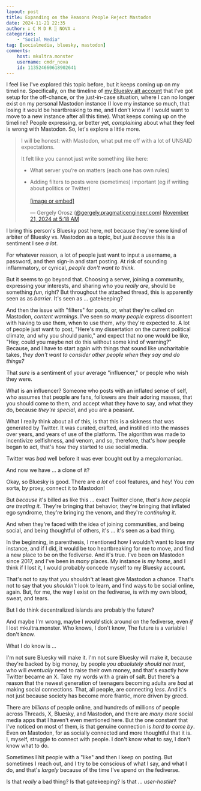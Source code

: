 ```yaml
---
layout: post
title: Expanding on the Reasons People Reject Mastodon
date: 2024-11-21 22:35
author: 𐕣 C M D R ░ NOVA 𐕣
categories:
    - "Social Media"
tag: [socialmedia, bluesky, mastodon]
comments:
    host: mkultra.monster
    username: cmdr_nova
    id: 113524660618902641
---
```

I feel like I've explored this topic before, but it keeps coming up on my timeline. Specifically, on the timeline of <a href="https://bsky.app/profile/cmdr-nova.bsky.social" target="_blank">my Bluesky alt account</a> that I've got setup for the off-chance, or the just-in-case situation, where I can no longer exist on my personal Mastodon instance (I love my instance so much, that losing it would be heartbreaking to me, and I don't know if I would want to move to a new instance after all this time). What keeps coming up on the timeline? People expressing, or better yet, *complaining* about what they feel is wrong with Mastodon. So, let's explore a little more.

<blockquote class="bluesky-embed" data-bluesky-uri="at://did:plc:3n5xhy6vl7smssmwxq5wgqa6/app.bsky.feed.post/3lbhaem2yos2a" data-bluesky-cid="bafyreidv4e2hw7fxxwbsrfsmwuhi4ngfqpapp4ewpfh7fndfclcosvfcxi"><p lang="en">I will be honest: with Mastodon, what put me off with a lot of UNSAID expectations.

It felt like you cannot just write something like here:

- What server you’re on matters (each one has own rules)

- Adding filters to posts were (sometimes) important (eg if writing about politics or Twitter)<br><br><a href="https://bsky.app/profile/did:plc:3n5xhy6vl7smssmwxq5wgqa6/post/3lbhaem2yos2a?ref_src=embed">[image or embed]</a></p>&mdash; Gergely Orosz (<a href="https://bsky.app/profile/did:plc:3n5xhy6vl7smssmwxq5wgqa6?ref_src=embed">@gergely.pragmaticengineer.com</a>) <a href="https://bsky.app/profile/did:plc:3n5xhy6vl7smssmwxq5wgqa6/post/3lbhaem2yos2a?ref_src=embed">November 21, 2024 at 5:18 AM</a></blockquote><script async src="https://embed.bsky.app/static/embed.js" charset="utf-8"></script>

I bring this person's Bluesky post here, not because they're some kind of arbiter of Bluesky vs. Mastodon as a topic, but *just because* this is a sentiment I see *a lot*.

For whatever reason, a lot of people just want to input a username, a password, and then sign-in and start posting. At risk of sounding inflammatory, or cynical, *people don't want to think.*

But it seems to go beyond that. Choosing a server, joining a community, expressing your interests, and sharing who you *really are*, should be something *fun*, right? But throughout the attached thread, this is apparently seen as as *barrier*. It's seen as ... gatekeeping?

And then the issue with "filters" for posts, or, what they're called on Mastodon, *content warnings*. I've seen *so many people* express discontent with having to use them, when to use them, *why* they're expected to. A lot of people just want to post, "Here's my dissertation on the current political climate, and why you should panic," and expect that no one would be like, "Hey, could you maybe not do this without some kind of warning?" Because, and I have to start again with things that sound like uncharitable takes, *they don't want to consider other people when they say and do things?*

That *sure* is a sentiment of your average "influencer," or people who wish they were.

What is an influencer? Someone who posts with an inflated sense of self, who assumes that people are fans, followers are their adoring masses, that you should come to them, and accept what they have to say, and what they do, because *they're special*, and you are a peasant.

What I really think about all of this, is that this is a sickness that was generated by Twitter. It was curated, crafted, and instilled into the masses over years, and years of use of the platform. The algorithm was made to incentivize selfishness, and venom, and so, therefore, that's how people began to act, that's how they started to use social media.

Twitter was *bad* well before it was ever bought out by a megalomaniac.

And now we have ... a clone of it?

Okay, so Bluesky is good. There are *a lot* of cool features, and hey! You *can* sorta, by proxy, connect it to Mastodon!

But *because* it's billed as like this ... exact Twitter clone, *that's how people are treating it.* They're bringing that behavior, they're bringing that inflated ego syndrome, they're bringing the venom, and they're *continuing it*.

And when they're faced with the idea of joining communities, and being social, and being thoughtful of others, it's ... it's seen as a bad thing.

In the beginning, in parenthesis, I mentioned how I wouldn't want to lose my instance, and if I did, it would be too heartbreaking for me to move, and find a new place to be on the fediverse. And it's true. I've been on Mastodon since 2017, and I've been in *many* places. My instance is *my home*, and I think if I lost it, I would probably concede myself to my Bluesky account.

That's not to say that *you* shouldn't at least give Mastodon a chance. That's not to say that you *shouldn't* look to learn, and find ways to be social online, again. But, for me, the way I exist on the fediverse, is with my own blood, sweat, and tears.

But I do think decentralized islands are probably the future?

And maybe I'm wrong, maybe I *would* stick around on the fediverse, even *if* I lost mkultra.monster. Who knows, I don't know, The future is a variable I don't know.

What I do know is ...

I'm not sure Bluesky will make it. I'm not sure Bluesky will make it, because they're backed by big money, by people *you absolutely should not trust*, who will *eventually* need to raise their own money, and that's exactly how Twitter became an X. Take my words with a grain of salt. But there's a reason that the newest generation of teenagers becoming adults are *bad* at making social connections. That, all people, are connecting *less*. And it's not just because society has become more frantic, more driven by greed.

There are *billions* of people online, and hundreds of millions of people across Threads, X, Bluesky, and Mastodon, and there are *many more* social media apps that I haven't even mentioned here. But the one constant that I've noticed on most of them, is that genuine connection is *hard to come by*. Even on Mastodon, for as socially connected and more thoughtful that it is. I, myself, struggle to connect with people. I don't know what to say, I don't know what to do.

Sometimes I hit people with a "like" and then I keep on posting. But sometimes I reach out, and I try to be conscious of what I say, and what I do, and that's *largely* because of the time I've spend on the fediverse. 

Is that *really* a bad thing? Is that gatekeeping? Is that ... *user-hostile*?

